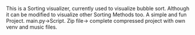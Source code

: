 This is  a Sorting visualizer, currently used to visualize bubble sort. Although it can be modified to visualize other Sorting Methods too. A simple and fun Project.
main.py->Script.
Zip file-> complete compressed project with own venv and music files.
